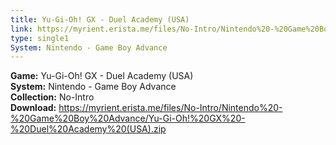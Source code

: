 ```yaml
---
title: Yu-Gi-Oh! GX - Duel Academy (USA)
link: https://myrient.erista.me/files/No-Intro/Nintendo%20-%20Game%20Boy%20Advance/Yu-Gi-Oh!%20GX%20-%20Duel%20Academy%20(USA).zip
type: single1
System: Nintendo - Game Boy Advance
---
```

<b>Game:</b> Yu-Gi-Oh! GX - Duel Academy (USA)<br>
<b>System:</b> Nintendo - Game Boy Advance<br>
<b>Collection:</b> No-Intro<br>
<b>Download:</b> https://myrient.erista.me/files/No-Intro/Nintendo%20-%20Game%20Boy%20Advance/Yu-Gi-Oh!%20GX%20-%20Duel%20Academy%20(USA).zip